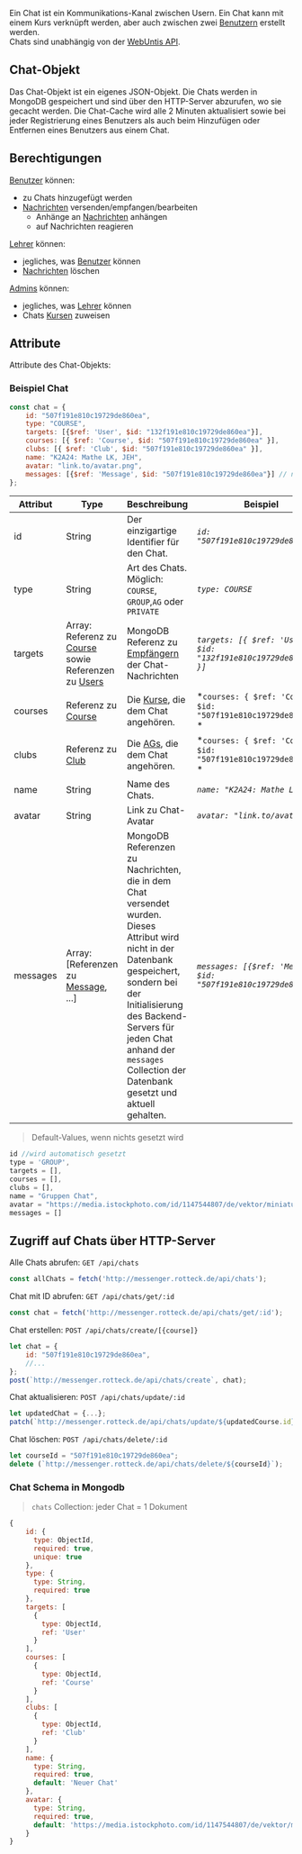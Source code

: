 Ein Chat ist ein Kommunikations-Kanal zwischen Usern. Ein Chat kann mit einem Kurs verknüpft werden, aber auch zwischen
zwei [Benutzern](https://github.com/Daanieeel/rotteck-messenger/wiki/User) erstellt werden.\
Chats sind unabhängig von der [WebUntis API](https://help.untis.at/hc/de/articles/4886785534354-API-documentation-for-integration-partners).

## Chat-Objekt

Das Chat-Objekt ist ein eigenes JSON-Objekt.
Die Chats werden in MongoDB gespeichert und sind über den HTTP-Server abzurufen, wo sie gecacht werden. Die Chat-Cache
wird alle 2 Minuten aktualisiert sowie bei jeder Registrierung eines Benutzers als auch beim Hinzufügen oder Entfernen
eines Benutzers aus einem Chat.

## Berechtigungen

[Benutzer](https://github.com/Daanieeel/rotteck-messenger/wiki/User) können:

- zu Chats hinzugefügt werden
- [Nachrichten](https://github.com/Daanieeel/rotteck-messenger/wiki/Message) versenden/empfangen/bearbeiten
    - Anhänge an [Nachrichten](https://github.com/Daanieeel/rotteck-messenger/wiki/Message) anhängen
    - auf Nachrichten reagieren

[Lehrer](https://github.com/Daanieeel/rotteck-messenger/wiki/User#user-objekt) können:

- jegliches, was [Benutzer](https://github.com/Daanieeel/rotteck-messenger/wiki/User) können
- [Nachrichten](https://github.com/Daanieeel/rotteck-messenger/wiki/Message) löschen

[Admins](https://github.com/Daanieeel/rotteck-messenger/wiki/User) können:

- jegliches, was [Lehrer](https://github.com/Daanieeel/rotteck-messenger/wiki/User) können
- Chats [Kursen](https://github.com/Daanieeel/rotteck-messenger/wiki/Course) zuweisen

## Attribute

Attribute des Chat-Objekts:

### Beispiel Chat

```javascript
const chat = {
    id: "507f191e810c19729de860ea",
    type: "COURSE",
    targets: [{$ref: 'User', $id: "132f191e810c19729de860ea"}],
    courses: [{ $ref: 'Course', $id: "507f191e810c19729de860ea" }],
    clubs: [{ $ref: 'Club', $id: "507f191e810c19729de860ea" }],
    name: "K2A24: Mathe LK, JEH",
    avatar: "link.to/avatar.png",
    messages: [{$ref: 'Message', $id: "507f191e810c19729de860ea"}] // nicht in DB
};
```

| Attribut | Type                                                                                                                                                                          | Beschreibung                                                                                                                                                                                                                                                                  | Beispiel                                                           |
|----------|-------------------------------------------------------------------------------------------------------------------------------------------------------------------------------|-------------------------------------------------------------------------------------------------------------------------------------------------------------------------------------------------------------------------------------------------------------------------------|--------------------------------------------------------------------|
| id       | String                                                                                                                                                                        | Der einzigartige Identifier für den Chat.                                                                                                                                                                                                                                     | *`id: "507f191e810c19729de860ea"`*                                 |
| type     | String                                                                                                                                                                        | Art des Chats. Möglich: `COURSE`, `GROUP`,`AG` oder `PRIVATE`                                                                                                                                                                                                                 | *`type: COURSE`*                                                   |
| targets  | Array: Referenz zu [Course](https://github.com/Daanieeel/rotteck-messenger/wiki/Course) sowie Referenzen zu [Users](https://github.com/Daanieeel/rotteck-messenger/wiki/User) | MongoDB Referenz zu [Empfängern](https://github.com/Daanieeel/rotteck-messenger/wiki/User) der Chat-Nachrichten                                                                                                                                                               | *`targets: [{ $ref: 'User', $id: "132f191e810c19729de860ea" }]`*   |
| courses  | Referenz zu [Course](https://github.com/Daanieeel/rotteck-messenger/wiki/Course)                                                                                              | Die [Kurse](https://github.com/Daanieeel/rotteck-messenger/wiki/Course), die dem Chat angehören.                                                                                                                                                                              | *`courses: { $ref: 'Course', $id: "507f191e810c19729de860ea" }` *  |
| clubs    | Referenz zu [Club](https://github.com/Daanieeel/rotteck-messenger/wiki/Club)                                                                                                  | Die [AGs](https://github.com/Daanieeel/rotteck-messenger/wiki/Club), die dem Chat angehören.                                                                                                                                                                                  | *`courses: { $ref: 'Course', $id: "507f191e810c19729de860ea" }` *  |
| name     | String                                                                                                                                                                        | Name des Chats.                                                                                                                                                                                                                                                               | *`name: "K2A24: Mathe LK, JEH" `*                                  |
| avatar   | String                                                                                                                                                                        | Link zu Chat-Avatar                                                                                                                                                                                                                                                           | *`avatar: "link.to/avatar.png"`*                                   |
| messages | Array: [Referenzen zu [Message](https://github.com/Daanieeel/rotteck-messenger/wiki/Message), ...]                                                                            | MongoDB Referenzen zu Nachrichten, die in dem Chat versendet wurden. Dieses Attribut wird nicht in der Datenbank gespeichert, sondern bei der Initialisierung des Backend-Servers für jeden Chat anhand der `messages` Collection der Datenbank gesetzt und aktuell gehalten. | *`messages: [{$ref: 'Message', $id: "507f191e810c19729de860ea"}]`* |

> Default-Values, wenn nichts gesetzt wird
```javascript
id //wird automatisch gesetzt
type = 'GROUP',
targets = [],
courses = [],
clubs = [],
name = "Gruppen Chat",
avatar = "https://media.istockphoto.com/id/1147544807/de/vektor/miniaturbild-vektorgrafik.jpg?s=612x612&w=0&k=20&c=IIK_u_RTeRFyL6kB1EMzBufT4H7MYT3g04sz903fXAk=",
messages = []
```

## Zugriff auf Chats über HTTP-Server

Alle Chats abrufen: `GET /api/chats`

```javascript
const allChats = fetch('http://messenger.rotteck.de/api/chats');
```

Chat mit ID abrufen: `GET /api/chats/get/:id`

```javascript
const chat = fetch('http://messenger.rotteck.de/api/chats/get/:id');
```

Chat erstellen: `POST /api/chats/create/[{course]}`

```javascript
let chat = {
    id: "507f191e810c19729de860ea",
    //...
};
post(`http://messenger.rotteck.de/api/chats/create`, chat);
```

Chat aktualisieren: `POST /api/chats/update/:id`

```javascript
let updatedChat = {...};
patch(`http://messenger.rotteck.de/api/chats/update/${updatedCourse.id}`, updatedCourse);
```

Chat löschen: `POST /api/chats/delete/:id`

```javascript
let courseId = "507f191e810c19729de860ea";
delete (`http://messenger.rotteck.de/api/chats/delete/${courseId}`);
```

### Chat Schema in Mongodb

> `chats` Collection: jeder Chat = 1 Dokument

```javascript
{
    id: {
      type: ObjectId,
      required: true,
      unique: true
    },
    type: {
      type: String,
      required: true
    },
    targets: [
      {
        type: ObjectId,
        ref: 'User'
      }
    ],
    courses: [
      {
        type: ObjectId,
        ref: 'Course'
      }
    ],
    clubs: [
      {
        type: ObjectId,
        ref: 'Club'
      }
    ],
    name: {
      type: String,
      required: true,
      default: 'Neuer Chat'
    },
    avatar: {
      type: String,
      required: true,
      default: 'https://media.istockphoto.com/id/1147544807/de/vektor/miniaturbild-vektorgrafik.jpg?s=612x612&w=0&k=20&c=IIK_u_RTeRFyL6kB1EMzBufT4H7MYT3g04sz903fXAk='
    }
}

```
